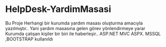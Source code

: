 # HelpDesk-YardimMasasi

Bu Proje Herhangi bir kurumda yardım masası oluşturma amacıyla yazılmıştır..
Yani yardım masasına gelen görev yönlendirmeye yarar
Kurumda çalışan kişiler bir biri ile haberleşir..
ASP.NET MVC ASPX. MSSQL ,BOOTSTRAP kullanıldı
